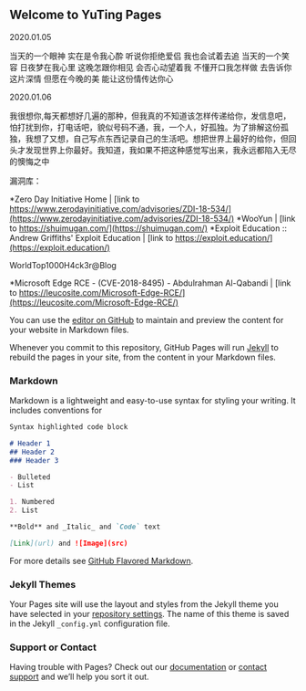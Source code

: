 ## Welcome to YuTing Pages
2020.01.05

当天的一个眼神
实在是令我心酔
听说你拒绝爱侣
我也会试着去追
当天的一个笑容
日夜梦在我心里
这晚怎跟你相见
会否心动望着我
不懂开口我怎样做
去告诉你这片深情
但愿在今晚的美
能让这份情传达你心

2020.01.06

我很想你,每天都想好几遍的那种，但我真的不知道该怎样传递给你，发信息吧，怕打扰到你，打电话吧，貌似号码不通，我，一个人，好孤独。为了排解这份孤独，我想了又想，自己写点东西记录自己的生活吧。想把世界上最好的给你，但回头才发现世界上你最好。我知道，我如果不把这种感觉写出来，我永远都陷入无尽的懊悔之中


漏洞库：

*Zero Day Initiative Home | [link to https://www.zerodayinitiative.com/advisories/ZDI-18-534/](https://www.zerodayinitiative.com/advisories/ZDI-18-534/)
*WooYun | [link to https://shuimugan.com/](https://shuimugan.com/)
*Exploit Education :: Andrew Griffiths' Exploit Education | [link to https://exploit.education/](https://exploit.education/)

WorldTop1000H4ck3r@Blog

*Microsoft Edge RCE - (CVE-2018-8495) - Abdulrahman Al-Qabandi | [link to https://leucosite.com/Microsoft-Edge-RCE/](https://leucosite.com/Microsoft-Edge-RCE/)


You can use the [editor on GitHub](https://github.com/YuTing-Linux/yuting.github.io/edit/master/README.md) to maintain and preview the content for your website in Markdown files.

Whenever you commit to this repository, GitHub Pages will run [Jekyll](https://jekyllrb.com/) to rebuild the pages in your site, from the content in your Markdown files.

### Markdown

Markdown is a lightweight and easy-to-use syntax for styling your writing. It includes conventions for

```markdown
Syntax highlighted code block

# Header 1
## Header 2
### Header 3

- Bulleted
- List

1. Numbered
2. List

**Bold** and _Italic_ and `Code` text

[Link](url) and ![Image](src)
```

For more details see [GitHub Flavored Markdown](https://guides.github.com/features/mastering-markdown/).

### Jekyll Themes

Your Pages site will use the layout and styles from the Jekyll theme you have selected in your [repository settings](https://github.com/YuTing-Linux/yuting.github.io/settings). The name of this theme is saved in the Jekyll `_config.yml` configuration file.

### Support or Contact

Having trouble with Pages? Check out our [documentation](https://help.github.com/categories/github-pages-basics/) or [contact support](https://github.com/contact) and we’ll help you sort it out.
